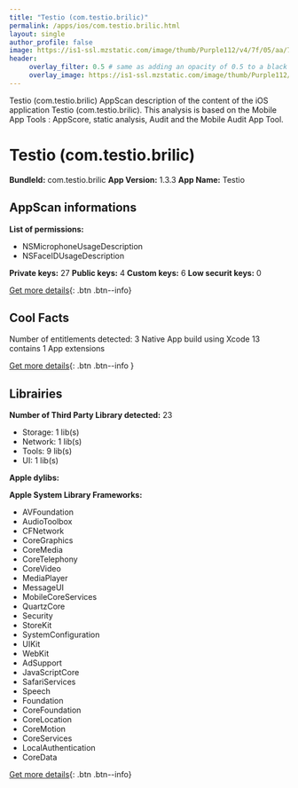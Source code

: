 ```yaml
---
title: "Testio (com.testio.brilic)"
permalink: /apps/ios/com.testio.brilic.html
layout: single
author_profile: false
image: https://is1-ssl.mzstatic.com/image/thumb/Purple112/v4/7f/05/aa/7f05aac2-57e3-508e-8040-08346eca7e10/AppIcon-1x_U007emarketing-0-7-0-85-220.png/512x512bb.jpg
header: 
     overlay_filter: 0.5 # same as adding an opacity of 0.5 to a black background
     overlay_image: https://is1-ssl.mzstatic.com/image/thumb/Purple112/v4/7f/05/aa/7f05aac2-57e3-508e-8040-08346eca7e10/AppIcon-1x_U007emarketing-0-7-0-85-220.png/512x512bb.jpg
---
```

Testio (com.testio.brilic) AppScan description of the content of the iOS application Testio (com.testio.brilic). This analysis is based on the Mobile App Tools : AppScore, static analysis, Audit and the Mobile Audit App Tool.

# Testio (com.testio.brilic)

**BundleId:** com.testio.brilic
**App Version:** 1.3.3
**App Name:** Testio


## AppScan informations 

**List of permissions:** 
- NSMicrophoneUsageDescription
- NSFaceIDUsageDescription
  
  
**Private keys:** 27
**Public keys:** 4
**Custom keys:** 6
**Low securit keys:** 0
  
[Get more details](/pricing.html){: .btn .btn--info}

## Cool Facts

Number of entitlements detected: 3
Native App
build using Xcode 13
contains 1 App extensions
  
[Get more details](/pricing.html){: .btn .btn--info }

## Librairies 
**Number of Third Party Library detected:** 23
- Storage: 1 lib(s)
- Network: 1 lib(s)
- Tools: 9 lib(s)
- UI: 1 lib(s)


**Apple dylibs:**


**Apple System Library Frameworks:**
- AVFoundation
- AudioToolbox
- CFNetwork
- CoreGraphics
- CoreMedia
- CoreTelephony
- CoreVideo
- MediaPlayer
- MessageUI
- MobileCoreServices
- QuartzCore
- Security
- StoreKit
- SystemConfiguration
- UIKit
- WebKit
- AdSupport
- JavaScriptCore
- SafariServices
- Speech
- Foundation
- CoreFoundation
- CoreLocation
- CoreMotion
- CoreServices
- LocalAuthentication
- CoreData


  
[Get more details](/pricing.html){: .btn .btn--info}

